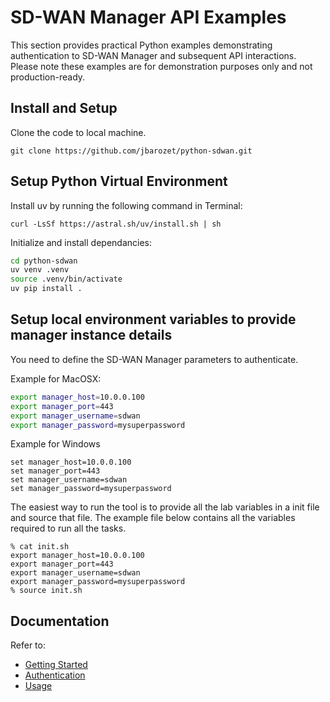 # SD-WAN Manager API Examples

This section provides practical Python examples demonstrating authentication to SD-WAN Manager and subsequent API interactions.
Please note these examples are for demonstration purposes only and not production-ready.

## Install and Setup

Clone the code to local machine.

```shell
git clone https://github.com/jbarozet/python-sdwan.git
```

## Setup Python Virtual Environment

Install uv by running the following command in Terminal:

`curl -LsSf https://astral.sh/uv/install.sh | sh`

Initialize and install dependancies:

```bash
cd python-sdwan
uv venv .venv
source .venv/bin/activate
uv pip install .
```

## Setup local environment variables to provide manager instance details

You need to define the SD-WAN Manager parameters to authenticate.

Example for MacOSX:

```bash
export manager_host=10.0.0.100
export manager_port=443
export manager_username=sdwan
export manager_password=mysuperpassword
```

Example for Windows

```shell
set manager_host=10.0.0.100
set manager_port=443
set manager_username=sdwan
set manager_password=mysuperpassword
```

The easiest way to run the tool is to provide all the lab variables in a init file and source that file.
The example file below contains all the variables required to run all the tasks.

```shell
% cat init.sh
export manager_host=10.0.0.100
export manager_port=443
export manager_username=sdwan
export manager_password=mysuperpassword
% source init.sh
```

## Documentation

Refer to:

- [Getting Started](./docs/01-Getting-Started.md)
- [Authentication](./docs/02-Authentication.md)
- [Usage](./docs/monitoring.md)
